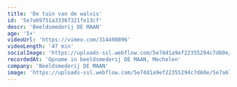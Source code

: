 ```yaml
---
title: 'De tuin van de walvis'
id: '5e7a69751a33367321fe13cf'
descr: 'Beeldsmederij DE MAAN'
age: '5+'
videoUrl: 'https://vimeo.com/314490896'
videoLength: '47 min'
socialImage: 'https://uploads-ssl.webflow.com/5e74d1a9ef22355294c7d60e/5e7a676c48cd339f38046bfe_Deman_De%20tuin%20van%20de%20walvis_DiegoFranssens.jpg'
recordedAt: 'Opname in beeldsmederij DE MAAN, Mechelen'
company: 'Beeldsmederij DE MAAN'
image: 'https://uploads-ssl.webflow.com/5e74d1a9ef22355294c7d60e/5e7a676c48cd339f38046bfe_Deman_De%20tuin%20van%20de%20walvis_DiegoFranssens.jpg'
---
```

